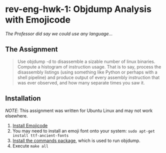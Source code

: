 # rev-eng-hwk-1: Objdump Analysis with Emojicode
_The Professor did say we could use *any* language..._

## The Assignment
> Use objdump -d to disassemble a sizable number of linux binaries.  Compute a histogram of instruction usage.  That is to say, process the disassembly listings (using something like Python or perhaps with a shell pipeline) and produce output of every assembly instruction that was ever observed, and how many separate times you saw it.

## Installation

_NOTE_: This assignment was written for Ubuntu Linux and may not work elsewhere.

1. [Install Emojicode](http://www.emojicode.org/docs/guides/install.html)
2. You may need to install an emoji font onto your system: `sudo apt-get install ttf-ancient-fonts`
3. [Install the commands package](https://github.com/colinking/emojicode-packages), which is used to run objdump.
4. Execute `make all`

